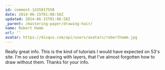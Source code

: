 ```yaml
---
id: comment-1435917550
date: 2014-06-15T01:08:58Z
updated: 2014-06-15T01:08:58Z
_parent: /mastering-paper/drawing-hair/
name: Robert Hamm
url: ''
avatar: https://disqus.com/api/users/avatars/roberthamm.jpg
---
```


Really great info. This is the kind of tutorials I would have expected
on 53's site. I'm so used to drawing with layers, that I've almost forgotten how
to draw without them. Thanks for your info.
